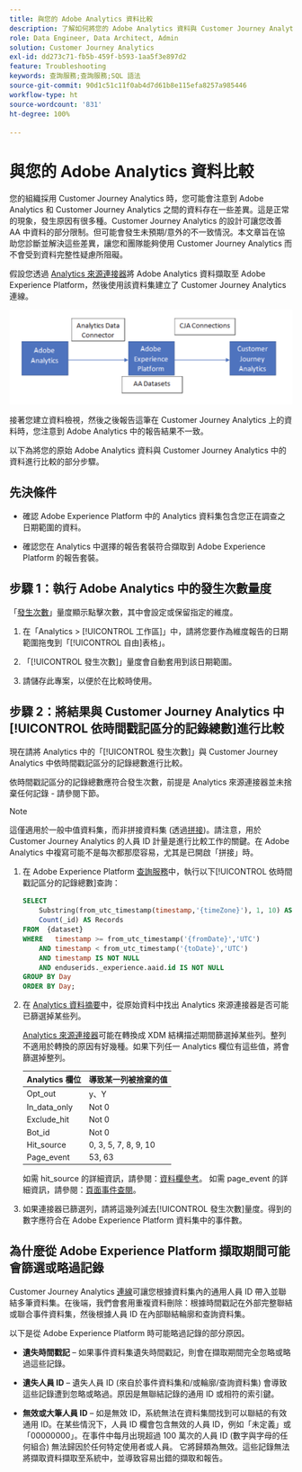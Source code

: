 ```yaml
---
title: 與您的 Adobe Analytics 資料比較
description: 了解如何將您的 Adobe Analytics 資料與 Customer Journey Analytics 中的資料進行比較
role: Data Engineer, Data Architect, Admin
solution: Customer Journey Analytics
exl-id: dd273c71-fb5b-459f-b593-1aa5f3e897d2
feature: Troubleshooting
keywords: 查詢服務;查詢服務;SQL 語法
source-git-commit: 90d1c51c11f0ab4d7d61b8e115efa8257a985446
workflow-type: ht
source-wordcount: '831'
ht-degree: 100%

---
```


# 與您的 Adobe Analytics 資料比較

您的組織採用 Customer Journey Analytics 時，您可能會注意到 Adobe Analytics 和 Customer Journey Analytics 之間的資料存在一些差異。這是正常的現象，發生原因有很多種。Customer Journey Analytics 的設計可讓您改善 AA 中資料的部分限制。但可能會發生未預期/意外的不一致情況。本文章旨在協助您診斷並解決這些差異，讓您和團隊能夠使用 Customer Journey Analytics 而不會受到資料完整性疑慮所阻礙。

假設您透過 [Analytics 來源連接器](https://experienceleague.adobe.com/docs/experience-platform/sources/ui-tutorials/create/adobe-applications/analytics.html?lang=zh-Hant)將 Adobe Analytics 資料擷取至 Adobe Experience Platform，然後使用該資料集建立了 Customer Journey Analytics 連線。

![資料透過資料連接器從 Adobe Analytics 流向 Adobe Experience Platform，並透過 CJA 連線流向 Customer Journey Analytics。](assets/compare.png)

接著您建立資料檢視，然後之後報告這筆在 Customer Journey Analytics 上的資料時，您注意到 Adobe Analytics 中的報告結果不一致。

以下為將您的原始 Adobe Analytics 資料與 Customer Journey Analytics 中的資料進行比較的部分步驟。

## 先決條件

* 確認 Adobe Experience Platform 中的 Analytics 資料集包含您正在調查之日期範圍的資料。

* 確認您在 Analytics 中選擇的報告套裝符合擷取到 Adobe Experience Platform 的報告套裝。

## 步驟 1：執行 Adobe Analytics 中的發生次數量度

「[發生次數](https://experienceleague.adobe.com/docs/analytics/components/metrics/occurrences.html?lang=zh-Hant)」量度顯示點擊次數，其中會設定或保留指定的維度。

1. 在「Analytics > [!UICONTROL 工作區]」中，請將您要作為維度報告的日期範圍拖曳到「[!UICONTROL 自由]表格」。

1. 「[!UICONTROL 發生次數]」量度會自動套用到該日期範圍。

1. 請儲存此專案，以便於在比較時使用。

## 步驟 2：將結果與 Customer Journey Analytics 中[!UICONTROL 依時間戳記區分的記錄總數]進行比較

現在請將 Analytics 中的「[!UICONTROL 發生次數]」與 Customer Journey Analytics 中依時間戳記區分的記錄總數進行比較。

依時間戳記區分的記錄總數應符合發生次數，前提是 Analytics 來源連接器並未捨棄任何記錄 - 請參閱下節。

>[!NOTE]
>
>這僅適用於一般中值資料集，而非拼接資料集 (透過[拼接](/help/stitching/overview.md))。請注意，用於 Customer Journey Analytics 的人員 ID 計量是進行比較工作的關鍵。在 Adobe Analytics 中複寫可能不是每次都那麼容易，尤其是已開啟「拼接」時。

1. 在 Adobe Experience Platform [查詢服務](https://experienceleague.adobe.com/docs/experience-platform/query/best-practices/adobe-analytics.html?lang=zh-Hant)中，執行以下[!UICONTROL 依時間戳記區分的記錄總數]查詢：

   ```sql
   SELECT
       Substring(from_utc_timestamp(timestamp,'{timeZone}'), 1, 10) AS Day,
       Count(_id) AS Records 
   FROM  {dataset}
   WHERE   timestamp >= from_utc_timestamp('{fromDate}','UTC')
       AND timestamp < from_utc_timestamp('{toDate}','UTC')
       AND timestamp IS NOT NULL
       AND enduserids._experience.aaid.id IS NOT NULL
   GROUP BY Day
   ORDER BY Day; 
   ```

1. 在 [Analytics 資料摘要](https://experienceleague.adobe.com/docs/analytics/export/analytics-data-feed/data-feed-contents/datafeeds-reference.html?lang=zh-Hant)中，從原始資料中找出 Analytics 來源連接器是否可能已篩選掉某些列。

   [Analytics 來源連接器](https://experienceleague.adobe.com/docs/experience-platform/sources/ui-tutorials/create/adobe-applications/analytics.html?lang=zh-Hant)可能在轉換成 XDM 結構描述期間篩選掉某些列。整列不適用於轉換的原因有好幾種。如果下列任一 Analytics 欄位有這些值，將會篩選掉整列。

   | Analytics 欄位 | 導致某一列被捨棄的值 |
   | --- | --- |
   | Opt_out | y、Y |
   | In_data_only | Not 0 |
   | Exclude_hit | Not 0 |
   | Bot_id | Not 0 |
   | Hit_source | 0, 3, 5, 7, 8, 9, 10 |
   | Page_event | 53, 63 |

   如需 hit\_source 的詳細資訊，請參閱：[資料欄參考](https://experienceleague.adobe.com/docs/analytics/export/analytics-data-feed/data-feed-contents/datafeeds-reference.html?lang=zh-Hant)。 如需 page\_event 的詳細資訊，請參閱：[頁面事件查閱](https://experienceleague.adobe.com/docs/analytics/export/analytics-data-feed/data-feed-contents/datafeeds-page-event.html?lang=zh-Hant)。

1. 如果連接器已篩選列，請將這幾列減去[!UICONTROL 發生次數]量度。得到的數字應符合在 Adobe Experience Platform 資料集中的事件數。

## 為什麼從 Adobe Experience Platform 擷取期間可能會篩選或略過記錄

Customer Journey Analytics [連線](/help/connections/create-connection.md)可讓您根據資料集內的通用人員 ID 帶入並聯結多筆資料集。在後端，我們會套用重複資料刪除：根據時間戳記在外部完整聯結或聯合事件資料集，然後根據人員 ID 在內部聯結輪廓和查詢資料集。

以下是從 Adobe Experience Platform 時可能略過記錄的部分原因。

* **遺失時間戳記** – 如果事件資料集遺失時間戳記，則會在擷取期間完全忽略或略過這些記錄。

* **遺失人員 ID** – 遺失人員 ID (來自於事件資料集和/或輪廓/查詢資料集) 會導致這些記錄遭到忽略或略過。原因是無聯結記錄的通用 ID 或相符的索引鍵。

* **無效或大筆人員 ID** – 如是無效 ID，系統無法在資料集間找到可以聯結的有效通用 ID。在某些情況下，人員 ID 欄會包含無效的人員 ID，例如「未定義」或「00000000」。在事件中每月出現超過 100 萬次的人員 ID (數字與字母的任何組合) 無法歸因於任何特定使用者或人員。 它將歸類為無效。這些記錄無法將擷取資料擷取至系統中，並導致容易出錯的擷取和報告。 
